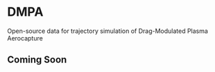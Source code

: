 # DMPA
Open-source data for trajectory simulation of Drag-Modulated Plasma Aerocapture


## Coming Soon
